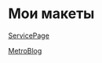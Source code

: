 # Мои макеты

[ServicePage](https://zenker-91.github.io/ServicePage/ "Макет ServicePage")

[MetroBlog](https://zenker-91.github.io/MetroBlog/ "Макет MetroBlog")
